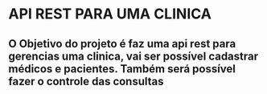 # API REST PARA UMA CLINICA 
## O Objetivo do projeto é faz uma api rest para gerencias uma clinica, vai ser possível cadastrar médicos e pacientes. Também será possível fazer o controle das consultas